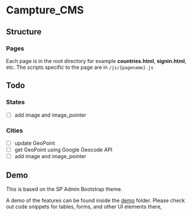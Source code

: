 # Campture_CMS

## Structure

### Pages

Each page is in the root directory for example **countries.html**, **signin.html**, etc.
The scripts specific to the page are in `/js/{pagename}.js`

## Todo

### States
- [ ] add image and image_pointer

### Cities
- [ ] update GeoPoint
- [ ] get GeoPoint using Google Geocode API
- [ ] add image and image_pointer

## Demo
This is based on the SP Admin Bootstrap theme.

A demo of the features can be found inside the [demo](demo) folder. Please check out code snippets for tables,
forms, and other UI elements there,

